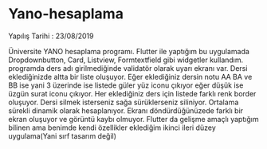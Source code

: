 # Yano-hesaplama

Yapılış Tarihi : 23/08/2019

Üniversite YANO hesaplama programı. Flutter ile yaptığım bu uygulamada Dropdownbutton, Card, Listview, Formtextfield gibi
widgetler kullandım. programda ders adı girilmediğinde validatör olarak uyarı ekranı var. Dersi eklediğinizde altta bir liste
oluşuyor. Eğer eklediğiniz dersin notu AA BA ve BB ise yani 3 üzerinde ise listede güler yüz iconu çıkıyor eğer düşük ise üzgün surat iconu 
çıkıyor. Her eklediğiniz ders için listede farklı renk border oluşuyor. Dersi silmek isterseniz sağa sürüklerseniz siliniyor.
Ortalama sürekli dinamik olarak hesaplanıyor. Ekranı döndürdüğünüzede farklı bir ekran oluşuyor ve görüntü kaybı olmuyor. Flutter da 
gelişme amaçlı yaptığım bilinen ama benimde kendi özellikler eklediğim ikinci ileri düzey uygulama(Yani sırf tasarım değil)
